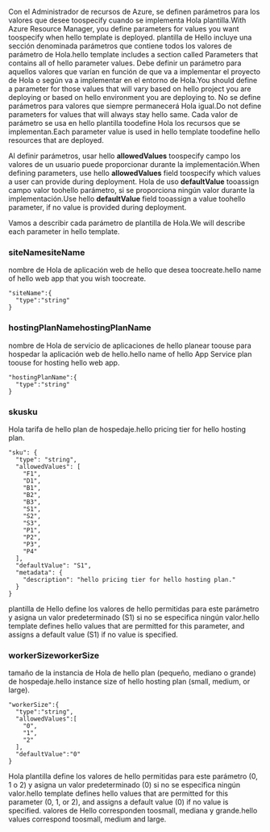 <span data-ttu-id="d1370-101">Con el Administrador de recursos de Azure, se definen parámetros para los valores que desee toospecify cuando se implementa Hola plantilla.</span><span class="sxs-lookup"><span data-stu-id="d1370-101">With Azure Resource Manager, you define parameters for values you want toospecify when hello template is deployed.</span></span> <span data-ttu-id="d1370-102">plantilla de Hello incluye una sección denominada parámetros que contiene todos los valores de parámetro de Hola.</span><span class="sxs-lookup"><span data-stu-id="d1370-102">hello template includes a section called Parameters that contains all of hello parameter values.</span></span>
<span data-ttu-id="d1370-103">Debe definir un parámetro para aquellos valores que varían en función de que va a implementar el proyecto de Hola o según va a implementar en el entorno de Hola.</span><span class="sxs-lookup"><span data-stu-id="d1370-103">You should define a parameter for those values that will vary based on hello project you are deploying or based on hello environment you are deploying to.</span></span> <span data-ttu-id="d1370-104">No se define parámetros para valores que siempre permanecerá Hola igual.</span><span class="sxs-lookup"><span data-stu-id="d1370-104">Do not define parameters for values that will always stay hello same.</span></span> <span data-ttu-id="d1370-105">Cada valor de parámetro se usa en hello plantilla toodefine Hola los recursos que se implementan.</span><span class="sxs-lookup"><span data-stu-id="d1370-105">Each parameter value is used in hello template toodefine hello resources that are deployed.</span></span> 

<span data-ttu-id="d1370-106">Al definir parámetros, usar hello **allowedValues** toospecify campo los valores de un usuario puede proporcionar durante la implementación.</span><span class="sxs-lookup"><span data-stu-id="d1370-106">When defining parameters, use hello **allowedValues** field toospecify which values a user can provide during deployment.</span></span> <span data-ttu-id="d1370-107">Hola de uso **defaultValue** tooassign campo valor toohello parámetro, si se proporciona ningún valor durante la implementación.</span><span class="sxs-lookup"><span data-stu-id="d1370-107">Use hello **defaultValue** field tooassign a value toohello parameter, if no value is provided during deployment.</span></span>

<span data-ttu-id="d1370-108">Vamos a describir cada parámetro de plantilla de Hola.</span><span class="sxs-lookup"><span data-stu-id="d1370-108">We will describe each parameter in hello template.</span></span>

### <a name="sitename"></a><span data-ttu-id="d1370-109">siteName</span><span class="sxs-lookup"><span data-stu-id="d1370-109">siteName</span></span>
<span data-ttu-id="d1370-110">nombre de Hola de aplicación web de hello que desea toocreate.</span><span class="sxs-lookup"><span data-stu-id="d1370-110">hello name of hello web app that you wish toocreate.</span></span>

    "siteName":{
      "type":"string"
    }

### <a name="hostingplanname"></a><span data-ttu-id="d1370-111">hostingPlanName</span><span class="sxs-lookup"><span data-stu-id="d1370-111">hostingPlanName</span></span>
<span data-ttu-id="d1370-112">nombre de Hola de servicio de aplicaciones de hello planear toouse para hospedar la aplicación web de hello.</span><span class="sxs-lookup"><span data-stu-id="d1370-112">hello name of hello App Service plan toouse for hosting hello web app.</span></span>

    "hostingPlanName":{
      "type":"string"
    }

### <a name="sku"></a><span data-ttu-id="d1370-113">sku</span><span class="sxs-lookup"><span data-stu-id="d1370-113">sku</span></span>
<span data-ttu-id="d1370-114">Hola tarifa de hello plan de hospedaje.</span><span class="sxs-lookup"><span data-stu-id="d1370-114">hello pricing tier for hello hosting plan.</span></span>

    "sku": {
      "type": "string",
      "allowedValues": [
        "F1",
        "D1",
        "B1",
        "B2",
        "B3",
        "S1",
        "S2",
        "S3",
        "P1",
        "P2",
        "P3",
        "P4"
      ],
      "defaultValue": "S1",
      "metadata": {
        "description": "hello pricing tier for hello hosting plan."
      }
    }

<span data-ttu-id="d1370-115">plantilla de Hello define los valores de hello permitidas para este parámetro y asigna un valor predeterminado (S1) si no se especifica ningún valor.</span><span class="sxs-lookup"><span data-stu-id="d1370-115">hello template defines hello values that are permitted for this parameter, and assigns a default value (S1) if no value is specified.</span></span>

### <a name="workersize"></a><span data-ttu-id="d1370-116">workerSize</span><span class="sxs-lookup"><span data-stu-id="d1370-116">workerSize</span></span>
<span data-ttu-id="d1370-117">tamaño de la instancia de Hola de hello plan (pequeño, mediano o grande) de hospedaje.</span><span class="sxs-lookup"><span data-stu-id="d1370-117">hello instance size of hello hosting plan (small, medium, or large).</span></span>

    "workerSize":{
      "type":"string",
      "allowedValues":[
        "0",
        "1",
        "2"
      ],
      "defaultValue":"0"
    }

<span data-ttu-id="d1370-118">Hola plantilla define los valores de hello permitidas para este parámetro (0, 1 o 2) y asigna un valor predeterminado (0) si no se especifica ningún valor.</span><span class="sxs-lookup"><span data-stu-id="d1370-118">hello template defines hello values that are permitted for this parameter (0, 1, or 2), and assigns a default value (0) if no value is specified.</span></span> <span data-ttu-id="d1370-119">valores de Hello corresponden toosmall, mediana y grande.</span><span class="sxs-lookup"><span data-stu-id="d1370-119">hello values correspond toosmall, medium and large.</span></span>

